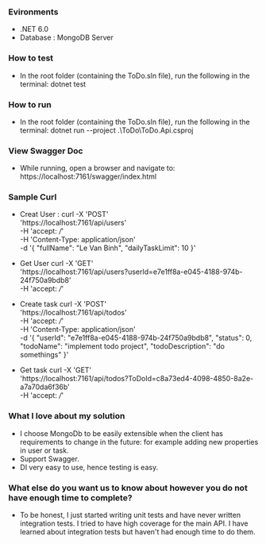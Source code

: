 ### Evironments
- .NET 6.0
- Database : MongoDB Server

### How to test
- In the root folder (containing the ToDo.sln file), run the following in the terminal:
dotnet test 

### How to run
- In the root folder (containing the ToDo.sln file), run the following in the terminal:
dotnet run --project .\ToDo\ToDo.Api.csproj

### View Swagger Doc
- While running, open a browser and navigate to:
https://localhost:7161/swagger/index.html

### Sample Curl
- Creat User : 
curl -X 'POST' \
  'https://localhost:7161/api/users' \
  -H 'accept: */*' \
  -H 'Content-Type: application/json' \
  -d '{
  "fullName": "Le Van Binh",
  "dailyTaskLimit": 10
}'

- Get User
curl -X 'GET' \
  'https://localhost:7161/api/users?userId=e7e1ff8a-e045-4188-974b-24f750a9bdb8' \
  -H 'accept: */*'
  
- Create task
curl -X 'POST' \
  'https://localhost:7161/api/todos' \
  -H 'accept: */*' \
  -H 'Content-Type: application/json' \
  -d '{
  "userId": "e7e1ff8a-e045-4188-974b-24f750a9bdb8",
  "status": 0,
  "todoName": "implement todo project",
  "todoDescription": "do somethings"
}'

- Get task
curl -X 'GET' \
  'https://localhost:7161/api/todos?ToDoId=c8a73ed4-4098-4850-8a2e-a7a70da6f36b' \
  -H 'accept: */*'

### What I love about my solution
- I choose MongoDb to be easily extensible when the client has requirements to change in the future: for example adding new properties in user or task.
- Support Swagger.
- DI very easy to use, hence testing is easy.

### What else do you want us to know about however you do not have enough time to complete?
- To be honest, I just started writing unit tests and have never written integration tests. I tried to have high coverage for the main API. I have learned about integration tests but haven't had enough time to do them.
